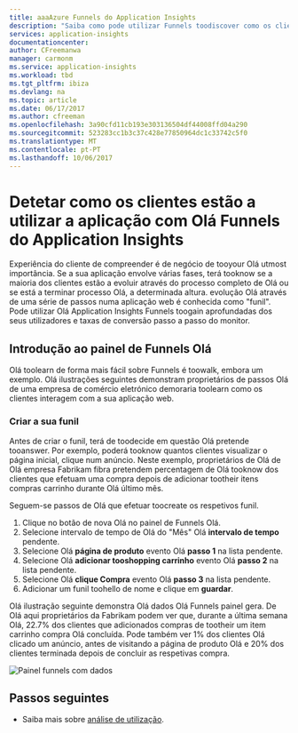```yaml
---
title: aaaAzure Funnels do Application Insights
description: "Saiba como pode utilizar Funnels toodiscover como os clientes estão a interagir com a sua aplicação."
services: application-insights
documentationcenter: 
author: CFreemanwa
manager: carmonm
ms.service: application-insights
ms.workload: tbd
ms.tgt_pltfrm: ibiza
ms.devlang: na
ms.topic: article
ms.date: 06/17/2017
ms.author: cfreeman
ms.openlocfilehash: 3a90cfd11cb193e303136504df44008ffd04a290
ms.sourcegitcommit: 523283cc1b3c37c428e77850964dc1c33742c5f0
ms.translationtype: MT
ms.contentlocale: pt-PT
ms.lasthandoff: 10/06/2017
---
```

# <a name="discover-how-customers-are-using-your-application-with-hello-application-insights-funnels"></a>Detetar como os clientes estão a utilizar a aplicação com Olá Funnels do Application Insights

Experiência do cliente de compreender é de negócio de tooyour Olá utmost importância. Se a sua aplicação envolve várias fases, terá tooknow se a maioria dos clientes estão a evoluir através do processo completo de Olá ou se está a terminar processo Olá, a determinada altura. evolução Olá através de uma série de passos numa aplicação web é conhecida como "funil". Pode utilizar Olá Application Insights Funnels toogain aprofundadas dos seus utilizadores e taxas de conversão passo a passo do monitor. 

## <a name="get-started-with-hello-funnels-blade"></a>Introdução ao painel de Funnels Olá
Olá toolearn de forma mais fácil sobre Funnels é toowalk, embora um exemplo. Olá ilustrações seguintes demonstram proprietários de passos Olá de uma empresa de comércio eletrónico demoraria toolearn como os clientes interagem com a sua aplicação web.  

### <a name="create-your-funnel"></a>Criar a sua funil
Antes de criar o funil, terá de toodecide em questão Olá pretende tooanswer. Por exemplo, poderá tooknow quantos clientes visualizar o página inicial, clique num anúncio. Neste exemplo, proprietários de Olá de Olá empresa Fabrikam fibra pretendem percentagem de Olá tooknow dos clientes que efetuam uma compra depois de adicionar tootheir itens compras carrinho durante Olá último mês.

Seguem-se passos de Olá que efetuar toocreate os respetivos funil.

1. Clique no botão de nova Olá no painel de Funnels Olá.
1. Selecione intervalo de tempo de Olá do "Mês" Olá **intervalo de tempo** pendente. 
1. Selecione Olá **página de produto** evento Olá **passo 1** na lista pendente. 
1. Selecione Olá **adicionar tooshopping carrinho** evento Olá **passo 2** na lista pendente.
1. Selecione Olá **clique Compra** evento Olá **passo 3** na lista pendente.
1. Adicionar um funil toohello de nome e clique em **guardar**.

Olá ilustração seguinte demonstra Olá dados Olá Funnels painel gera. De Olá aqui proprietários da Fabrikam podem ver que, durante a última semana Olá, 22.7% dos clientes que adicionados compras de tootheir um item carrinho compra Olá concluída. Pode também ver 1% dos clientes Olá clicado um anúncio, antes de visitando a página de produto Olá e 20% dos clientes terminada depois de concluir as respetivas compra.


![Painel funnels com dados](./media/app-insights-understand-usage-patterns/funnel1.png)

## <a name="next-steps"></a>Passos seguintes
- Saiba mais sobre [análise de utilização](app-insights-usage-overview.md). 
